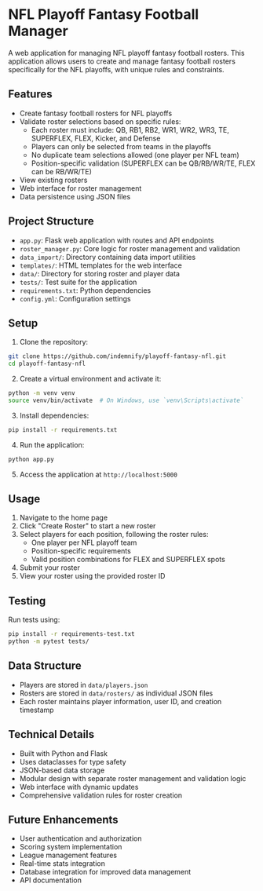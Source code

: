 # NFL Playoff Fantasy Football Manager

A web application for managing NFL playoff fantasy football rosters. This application allows users to create and manage fantasy football rosters specifically for the NFL playoffs, with unique rules and constraints.

## Features

- Create fantasy football rosters for NFL playoffs
- Validate roster selections based on specific rules:
  - Each roster must include: QB, RB1, RB2, WR1, WR2, WR3, TE, SUPERFLEX, FLEX, Kicker, and Defense
  - Players can only be selected from teams in the playoffs
  - No duplicate team selections allowed (one player per NFL team)
  - Position-specific validation (SUPERFLEX can be QB/RB/WR/TE, FLEX can be RB/WR/TE)
- View existing rosters
- Web interface for roster management
- Data persistence using JSON files

## Project Structure

- `app.py`: Flask web application with routes and API endpoints
- `roster_manager.py`: Core logic for roster management and validation
- `data_import/`: Directory containing data import utilities
- `templates/`: HTML templates for the web interface
- `data/`: Directory for storing roster and player data
- `tests/`: Test suite for the application
- `requirements.txt`: Python dependencies
- `config.yml`: Configuration settings

## Setup

1. Clone the repository:
```bash
git clone https://github.com/indemnify/playoff-fantasy-nfl.git
cd playoff-fantasy-nfl
```

2. Create a virtual environment and activate it:
```bash
python -m venv venv
source venv/bin/activate  # On Windows, use `venv\Scripts\activate`
```

3. Install dependencies:
```bash
pip install -r requirements.txt
```

4. Run the application:
```bash
python app.py
```

5. Access the application at `http://localhost:5000`

## Usage

1. Navigate to the home page
2. Click "Create Roster" to start a new roster
3. Select players for each position, following the roster rules:
   - One player per NFL playoff team
   - Position-specific requirements
   - Valid position combinations for FLEX and SUPERFLEX spots
4. Submit your roster
5. View your roster using the provided roster ID

## Testing

Run tests using:
```bash
pip install -r requirements-test.txt
python -m pytest tests/
```

## Data Structure

- Players are stored in `data/players.json`
- Rosters are stored in `data/rosters/` as individual JSON files
- Each roster maintains player information, user ID, and creation timestamp

## Technical Details

- Built with Python and Flask
- Uses dataclasses for type safety
- JSON-based data storage
- Modular design with separate roster management and validation logic
- Web interface with dynamic updates
- Comprehensive validation rules for roster creation

## Future Enhancements

- User authentication and authorization
- Scoring system implementation
- League management features
- Real-time stats integration
- Database integration for improved data management
- API documentation